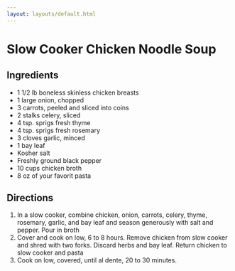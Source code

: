 ```yaml
---
layout: layouts/default.html 
---
```


# Slow Cooker Chicken Noodle Soup 

## Ingredients

* 1 1/2 lb boneless skinless chicken breasts
* 1 large onion, chopped
* 3 carrots, peeled and sliced into coins
* 2 stalks celery, sliced
* 4 tsp. sprigs fresh thyme
* 4 tsp. sprigs fresh rosemary 
* 3 cloves garlic, minced
* 1 bay leaf
* Kosher salt
* Freshly ground black pepper
* 10 cups chicken broth
* 8 oz of your favorit pasta

## Directions

1. In a slow cooker, combine chicken, onion, carrots, celery, thyme, rosemary, garlic, and bay leaf and season generously with salt and pepper. Pour in broth
2. Cover and cook on low, 6 to 8 hours. Remove chicken from slow cooker and shred with two forks. Discard herbs and bay leaf. Return chicken to slow cooker and pasta
3. Cook on low, covered, until al dente, 20 to 30 minutes.